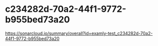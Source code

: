 # c234282d-70a2-44f1-9772-b955bed73a20
https://sonarcloud.io/summary/overall?id=examly-test_c234282d-70a2-44f1-9772-b955bed73a20
